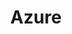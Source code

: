 ---
title: Azure
menu:
  product_pharmer_0.3.1:
    identifier: azure
    name: Azure
    parent: cloud
    weight: 15
menu_name: product_pharmer_0.3.1
---